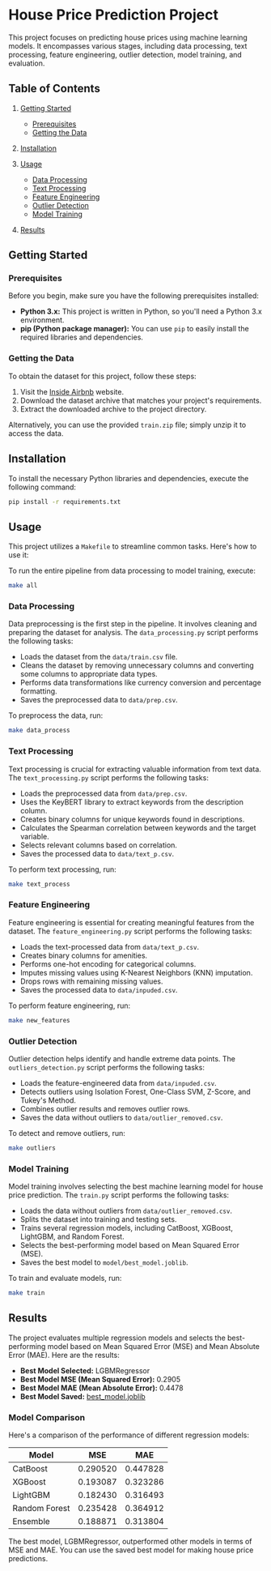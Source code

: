 # House Price Prediction Project

This project focuses on predicting house prices using machine learning models. It encompasses various stages, including data processing, text processing, feature engineering, outlier detection, model training, and evaluation.

## Table of Contents

1. [Getting Started](#getting-started)
   - [Prerequisites](#prerequisites)
   - [Getting the Data](#getting-the-data)

2. [Installation](#installation)

3. [Usage](#usage)
   - [Data Processing](#data-processing)
   - [Text Processing](#text-processing)
   - [Feature Engineering](#feature-engineering)
   - [Outlier Detection](#outlier-detection)
   - [Model Training](#model-training)

4. [Results](#results)

## Getting Started

### Prerequisites

Before you begin, make sure you have the following prerequisites installed:

- **Python 3.x:** This project is written in Python, so you'll need a Python 3.x environment.
- **pip (Python package manager):** You can use `pip` to easily install the required libraries and dependencies.

### Getting the Data

To obtain the dataset for this project, follow these steps:

1. Visit the [Inside Airbnb](http://insideairbnb.com/get-the-data/) website.
2. Download the dataset archive that matches your project's requirements.
3. Extract the downloaded archive to the project directory.

Alternatively, you can use the provided `train.zip` file; simply unzip it to access the data.

## Installation

To install the necessary Python libraries and dependencies, execute the following command:

```bash
pip install -r requirements.txt
```

## Usage

This project utilizes a `Makefile` to streamline common tasks. Here's how to use it:

To run the entire pipeline from data processing to model training, execute:

```bash
make all
```

### Data Processing

Data preprocessing is the first step in the pipeline. It involves cleaning and preparing the dataset for analysis. The `data_processing.py` script performs the following tasks:

- Loads the dataset from the `data/train.csv` file.
- Cleans the dataset by removing unnecessary columns and converting some columns to appropriate data types.
- Performs data transformations like currency conversion and percentage formatting.
- Saves the preprocessed data to `data/prep.csv`.

To preprocess the data, run:

```bash
make data_process
```

### Text Processing

Text processing is crucial for extracting valuable information from text data. The `text_processing.py` script performs the following tasks:

- Loads the preprocessed data from `data/prep.csv`.
- Uses the KeyBERT library to extract keywords from the description column.
- Creates binary columns for unique keywords found in descriptions.
- Calculates the Spearman correlation between keywords and the target variable.
- Selects relevant columns based on correlation.
- Saves the processed data to `data/text_p.csv`.

To perform text processing, run:

```bash
make text_process
```

### Feature Engineering

Feature engineering is essential for creating meaningful features from the dataset. The `feature_engineering.py` script performs the following tasks:

- Loads the text-processed data from `data/text_p.csv`.
- Creates binary columns for amenities.
- Performs one-hot encoding for categorical columns.
- Imputes missing values using K-Nearest Neighbors (KNN) imputation.
- Drops rows with remaining missing values.
- Saves the processed data to `data/inpuded.csv`.

To perform feature engineering, run:

```bash
make new_features
```

### Outlier Detection

Outlier detection helps identify and handle extreme data points. The `outliers_detection.py` script performs the following tasks:

- Loads the feature-engineered data from `data/inpuded.csv`.
- Detects outliers using Isolation Forest, One-Class SVM, Z-Score, and Tukey's Method.
- Combines outlier results and removes outlier rows.
- Saves the data without outliers to `data/outlier_removed.csv`.

To detect and remove outliers, run:

```bash
make outliers
```

### Model Training

Model training involves selecting the best machine learning model for house price prediction. The `train.py` script performs the following tasks:

- Loads the data without outliers from `data/outlier_removed.csv`.
- Splits the dataset into training and testing sets.
- Trains several regression models, including CatBoost, XGBoost, LightGBM, and Random Forest.
- Selects the best-performing model based on Mean Squared Error (MSE).
- Saves the best model to `model/best_model.joblib`.

To train and evaluate models, run:

```bash
make train
```

## Results

The project evaluates multiple regression models and selects the best-performing model based on Mean Squared Error (MSE) and Mean Absolute Error (MAE). Here are the results:

- **Best Model Selected:** LGBMRegressor
- **Best Model MSE (Mean Squared Error):** 0.2905
- **Best Model MAE (Mean Absolute Error):** 0.4478
- **Best Model Saved:** [best_model.joblib](model/best_model.joblib)

### Model Comparison

Here's a comparison of the performance of different regression models:

| Model         | MSE      | MAE      |
|---------------|----------|----------|
| CatBoost      | 0.290520 | 0.447828 |
| XGBoost       | 0.193087 | 0.323286 |
| LightGBM      | 0.182430 | 0.316493 |
| Random Forest | 0.235428 | 0.364912 |
| Ensemble      | 0.188871 | 0.313804 |

The best model, LGBMRegressor, outperformed other models in terms of MSE and MAE. You can use the saved best model for making house price predictions.

